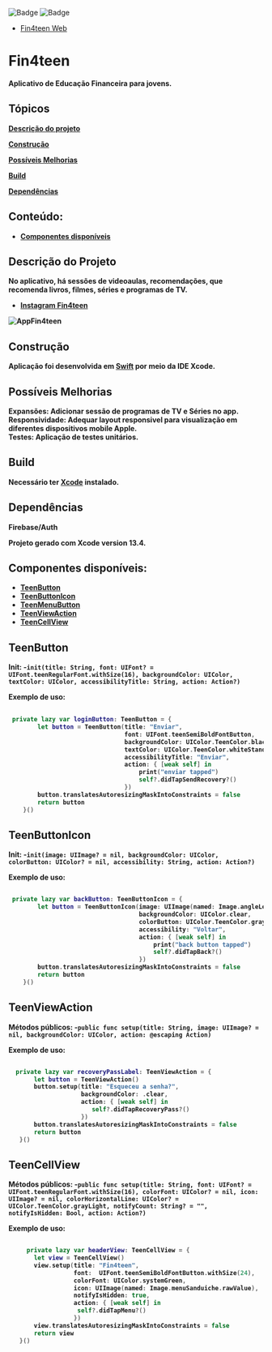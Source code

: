 ![Badge](https://img.shields.io/badge/Swift-FA7343?style=for-the-badge&logo=swift&logoColor=white) ![Badge](https://img.shields.io/badge/iOS-000000?style=for-the-badge&logo=Apple&logoColor=white)

* [Fin4teen Web](https://leojportes.github.io/Fin4teenWeb/)

# Fin4teen

<b>Aplicativo de Educação Financeira para jovens.<br>

## Tópicos 

 [Descrição do projeto](#descrição-do-projeto)
 
 [Construção](#construção)
 
 [Possíveis Melhorias](#possíveis-melhorias)
 
 [Build](#build)
 
 [Dependências](#dependencias)
 
 ## Conteúdo: 
 
- **[Componentes disponíveis](#componentes-disponíveis)**<br>


## Descrição do Projeto
<b>No aplicativo, há sessões de videoaulas, recomendações, que recomenda livros, filmes, séries e programas de TV. <br>

* [Instagram Fin4teen](https://www.instagram.com/fin4teenapp/)
 

![AppFin4teen](https://github.com/leojportes/Fin4teen/blob/main/Corte.gif)

## Construção
Aplicação foi desenvolvida em [Swift](https://www.apple.com/br/swift/) por meio da IDE Xcode.

## Possíveis Melhorias
<b>Expansões</b>: Adicionar sessão de programas de TV e Séries no app.<br>
<b>Responsividade</b>: Adequar layout responsivel para visualização em diferentes dispositivos mobile Apple.<br>
<b>Testes</b>: Aplicação de testes unitários.

## Build
Necessário ter [Xcode](https://developer.apple.com/xcode/) instalado.

## Dependências
<b>Firebase/Auth<br>
 
Projeto gerado com Xcode version 13.4.
 
## Componentes disponíveis: 
- **[TeenButton](#teenbutton)**<br>
- **[TeenButtonIcon](#teenbuttonicon)**<br>
- **[TeenMenuButton](#teenmenubutton)**<br>
- **[TeenViewAction](#teenviewaction)**<br>
- **[TeenCellView](#teencellview)**<br>
 
 ## TeenButton
 
Init:
-`init(title: String,
         font: UIFont? = UIFont.teenRegularFont.withSize(16),
         backgroundColor: UIColor,
         textColor: UIColor,
         accessibilityTitle: String,
         action: Action?)`

**Exemplo de uso:**

``` swift 
 
 private lazy var loginButton: TeenButton = {
        let button = TeenButton(title: "Enviar",
                                font: UIFont.teenSemiBoldFontButton,
                                backgroundColor: UIColor.TeenColor.blackColor,
                                textColor: UIColor.TeenColor.whiteStandart,
                                accessibilityTitle: "Enviar",
                                action: { [weak self] in
                                    print("enviar tapped")
                                    self?.didTapSendRecovery?()
                                })
        button.translatesAutoresizingMaskIntoConstraints = false
        return button
    }()

 ```
 
 ## TeenButtonIcon
 
 Init:
-`init(image: UIImage? = nil,
         backgroundColor: UIColor,
         colorButton: UIColor? = nil,
         accessibility: String,
         action: Action?)`

**Exemplo de uso:**

``` swift 

 private lazy var backButton: TeenButtonIcon = {
        let button = TeenButtonIcon(image: UIImage(named: Image.angleLeft.rawValue),
                                    backgroundColor: UIColor.clear,
                                    colorButton: UIColor.TeenColor.grayLight,
                                    accessibility: "Voltar",
                                    action: { [weak self] in
                                        print("back button tapped")
                                        self?.didTapBack?()
                                    })
        button.translatesAutoresizingMaskIntoConstraints = false
        return button
    }()

 ```
 
 ## TeenViewAction

 Métodos públicos:
 -`public func setup(title: String, image: UIImage? = nil, backgroundColor: UIColor, action: @escaping Action)`
 
 **Exemplo de uso:**
 
 ``` swift 
 
   private lazy var recoveryPassLabel: TeenViewAction = {
        let button = TeenViewAction()
        button.setup(title: "Esqueceu a senha?",
                     backgroundColor: .clear,
                     action: { [weak self] in
                        self?.didTapRecoveryPass?()
                     })
        button.translatesAutoresizingMaskIntoConstraints = false
        return button
    }()

 ```
 
 ## TeenCellView
 
 Métodos públicos:
 -`public func setup(title: String,
                      font: UIFont? = UIFont.teenRegularFont.withSize(16),
                      colorFont: UIColor? = nil,
                      icon: UIImage? = nil,
                      colorHorizontalLine: UIColor? = UIColor.TeenColor.grayLight,
                      notifyCount: String? = "",
                      notifyIsHidden: Bool,
                      action: Action?)`
 
 **Exemplo de uso:**
 
 ``` swift 
 
      private lazy var headerView: TeenCellView = {
        let view = TeenCellView()
        view.setup(title: "Fin4teen",
                   font:  UIFont.teenSemiBoldFontButton.withSize(24),
                   colorFont: UIColor.systemGreen,
                   icon: UIImage(named: Image.menuSanduiche.rawValue),
                   notifyIsHidden: true,
                   action: { [weak self] in
                    self?.didTapMenu?()
                   })
        view.translatesAutoresizingMaskIntoConstraints = false
        return view
    }()

 ```
    
